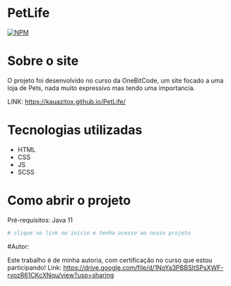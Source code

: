 # PetLife

[![NPM](https://img.shields.io/npm/l/react)](https://github.com/Kauazitox/PetLife/blob/main/LICENSE) 

# Sobre o site
   O projeto foi desenvolvido no curso da OneBitCode, um site focado a uma loja de Pets, nada muito expressivo mas tendo uma importancia.
   
LINK: https://kauazitox.github.io/PetLife/

# Tecnologias utilizadas
- HTML
- CSS
- JS
- SCSS

# Como abrir o projeto
Pré-requisitos: Java 11
```bash
# clique no link no inicio e tenha acesso ao nosso projeto

```
#Autor:

Este trabalho é de minha autoria, com certificação no curso que estou participando!
Link: https://drive.google.com/file/d/1NoYa3PBBSltSPsXWF-rvozR61CKcXNqu/view?usp=sharing


